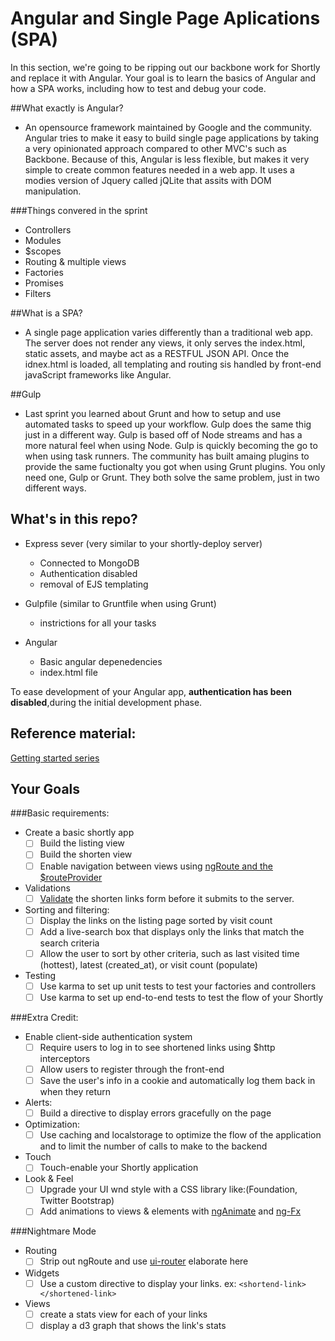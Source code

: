 # Angular and Single Page Aplications (SPA)

In this section, we're going to be ripping out our backbone work for Shortly and replace it with Angular. Your goal is to learn the basics of Angular and how a SPA works, including how to test and debug your code.

##What exactly is Angular?
* An opensource framework maintained by Google and the community. Angular tries to make it easy to build single page applications by taking a very opinionated approach compared to other MVC's such as Backbone. Because of this, Angular is less flexible, but makes it very simple to create common features needed in a web app. It uses a modies version of Jquery called jQLite that assits with DOM manipulation.

###Things convered in the sprint
* Controllers
* Modules
* $scopes
* Routing & multiple views
* Factories
* Promises
* Filters

##What is a SPA?
* A single page application varies differently than a traditional web app. The server does not render any views, it only serves the index.html, static assets, and maybe act as a RESTFUL JSON API. Once the idnex.html is loaded, all templating and routing sis handled by front-end javaScript frameworks like Angular.

##Gulp
* Last sprint you learned about Grunt and how to setup and use automated tasks to speed up your workflow. Gulp does the same thig just in a different way. Gulp is based off of Node streams and has a more natural feel when using Node. Gulp is quickly becoming the go to when using task runners. The community has built amaing plugins to provide the same fuctionalty you got when using Grunt plugins. You only need one, Gulp or Grunt. They both solve the same problem, just in two different ways.

## What's in this repo?
* Express sever (very similar to your shortly-deploy server)
  - Connected to MongoDB
  - Authentication disabled
  - removal of EJS templating
  
* Gulpfile (similar to Gruntfile when using Grunt)
  - instrictions for all your tasks

* Angular
  - Basic angular depenedencies
  - index.html file


To ease development of your Angular app,  __authentication has been disabled__,during the initial development phase.

## Reference material:

[Getting started series](http://www.ng-newsletter.com/posts/beginner2expert-how_to_start.html)

## Your Goals

###Basic requirements:

- Create a basic shortly app
  * [ ] Build the listing view
  * [ ] Build the shorten view
  * [ ] Enable navigation between views using [ngRoute and the $routeProvider]()

- Validations
  * [ ] [Validate](https://docs.angularjs.org/api/ng/directive/input) the shorten links form before it submits to the server.

- Sorting and filtering:
  * [ ] Display the links on the listing page sorted by visit count
  * [ ] Add a live-search box that displays only the links that match the search criteria 
  * [ ] Allow the user to sort by other criteria, such as last visited time (hottest), latest (created_at), or visit count (populate)

- Testing
  * [ ] Use karma to set up unit tests to test your factories and controllers
  * [ ] Use karma to set up end-to-end tests to test the flow of your Shortly

###Extra Credit:
- Enable client-side authentication system
  * [ ] Require users to log in to see shortened links using $http interceptors
  * [ ] Allow users to register through the front-end
  * [ ] Save the user's info in a cookie and automatically log them back in when they return

- Alerts:
  * [ ] Build a directive to display errors gracefully on the page

- Optimization:
  * [ ] Use caching and localstorage to optimize the flow of the application and to limit the number of calls to make to the backend

- Touch
  * [ ] Touch-enable your Shortly application

- Look & Feel
  * [ ] Upgrade your UI wnd style with a CSS library like:(Foundation, Twitter Bootstrap)
  * [ ] Add animations to views & elements with [ngAnimate](https://docs.angularjs.org/api/ngAnimate) and [ng-Fx](https://github.com/Hendrixer/ng-Fx)

###Nightmare Mode
- Routing 
  * [ ] Strip out ngRoute and use [ui-router](https://github.com/angular-ui/ui-router) elaborate here
- Widgets
  * [ ] Use a custom directive to display your links. ex: `<shortend-link> </shortened-link>`
- Views
  * [ ] create a stats view for each of your links
  * [ ] display a d3 graph that shows the link's stats
